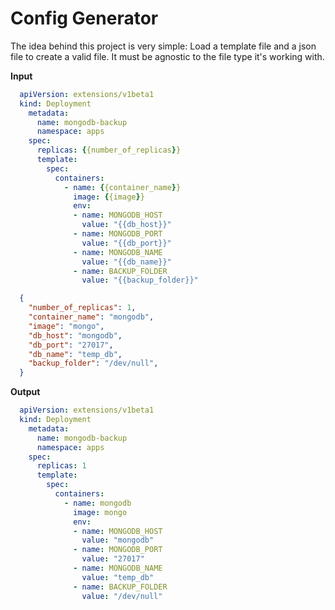# Config Generator

The idea behind this project is very simple: Load a template file and a json file to create a valid file. It must be agnostic to the file type it's working with.

**Input**

```yaml
  apiVersion: extensions/v1beta1
  kind: Deployment
    metadata:
      name: mongodb-backup
      namespace: apps
    spec:
      replicas: {{number_of_replicas}}
      template:
        spec:
          containers:
            - name: {{container_name}}
              image: {{image}}
              env:
              - name: MONGODB_HOST
                value: "{{db_host}}"
              - name: MONGODB_PORT
                value: "{{db_port}}"
              - name: MONGODB_NAME
                value: "{{db_name}}"
              - name: BACKUP_FOLDER
                value: "{{backup_folder}}"
```

```json
  {
    "number_of_replicas": 1,
    "container_name": "mongodb",
    "image": "mongo",
    "db_host": "mongodb",
    "db_port": "27017",
    "db_name": "temp_db",
    "backup_folder": "/dev/null",
  }
```

**Output**

```yaml
  apiVersion: extensions/v1beta1
  kind: Deployment
    metadata:
      name: mongodb-backup
      namespace: apps
    spec:
      replicas: 1
      template:
        spec:
          containers:
            - name: mongodb
              image: mongo
              env:
              - name: MONGODB_HOST
                value: "mongodb"
              - name: MONGODB_PORT
                value: "27017"
              - name: MONGODB_NAME
                value: "temp_db"
              - name: BACKUP_FOLDER
                value: "/dev/null"
```